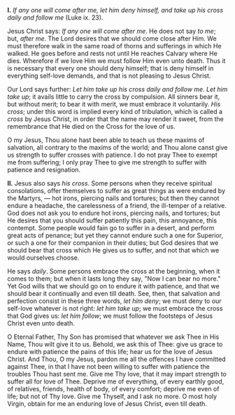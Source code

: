 
**I\.** *If any one will come after me, let him deny himself, and take up his cross daily and follow me* (Luke ix. 23).

Jesus Christ says: *If any one will come after me*. He does not say *to me*; but, *after me*. The Lord desires that we should come close after Him. We must therefore walk in the same road of thorns and sufferings in which He walked. He goes before and rests not until He reaches Calvary where He dies. Wherefore if we love Him we must follow Him even unto death. Thus it is necessary that every one should deny himself; that is deny himself in everything self-love demands, and that is not pleasing to Jesus Christ.

Our Lord says further: *Let him take up his cross daily and follow me. Let him take up*; it avails little to carry the cross by compulsion. All sinners bear it, but without merit; to bear it with merit, we must embrace it voluntarily. *His cross*; under this word is implied every kind of tribulation, which is called a *cross* by Jesus Christ, in order that the name may render it sweet, from the remembrance that He died on the Cross for the love of us.

O my Jesus, Thou alone hast been able to teach us these maxims of salvation, all contrary to the maxims of the world; and Thou alone canst give us strength to suffer crosses with patience. I do not pray Thee to exempt me from suffering; I only pray Thee to give me strength to suffer with patience and resignation.

**II\.** Jesus also says *his cross*. Some persons when they receive spiritual consolations, offer themselves to suffer as great things as were endured by the Martyrs, — hot irons, piercing nails and tortures; but then they cannot endure a headache, the carelessness of a friend, the ill-temper of a relative. God does not ask you to endure hot irons, piercing nails, and tortures; but He desires that you should suffer patiently this pain, this annoyance, this contempt. Some people would fain go to suffer in a desert, and perform great acts of penance; but yet they cannot endure such a one for Superior, or such a one for their companion in their duties; but God desires that we should bear that cross which He gives us to suffer, and not that which we would ourselves choose.

He says *daily*. Some persons embrace the cross at the beginning, when it comes to them; but when it lasts long they say, \"Now I can bear no more.\" Yet God wills that we should go on to endure it with patience, and that we should bear it continually and even till death. See, then, that salvation and perfection consist in these three words, *let him deny*; we must deny to our self-love whatever is not right: *let him take up*; we must embrace the cross that God gives us: *let him follow*; we must follow the footsteps of Jesus Christ even unto death.

O Eternal Father, Thy Son has promised that whatever we ask Thee in His Name, Thou wilt give it to us. Behold, we ask this of Thee: give us grace to endure with patience the pains of this life; hear us for the love of Jesus Christ. And Thou, O my Jesus, pardon me all the offences I have committed against Thee, in that I have not been willing to suffer with patience the troubles Thou hast sent me. Give me Thy love, that it may impart strength to suffer all for love of Thee. Deprive me of everything, of every earthly good, of relatives, friends, health of body, of every comfort; deprive me even of life; but not of Thy love. Give me Thyself, and I ask no more. O most holy Virgin, obtain for me an enduring love of Jesus Christ, even till death.

